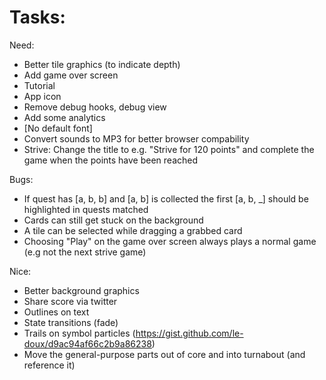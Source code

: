 
# Tasks:

Need:
* Better tile graphics (to indicate depth)
* Add game over screen
* Tutorial
* App icon
* Remove debug hooks, debug view
* Add some analytics
* [No default font]
* Convert sounds to MP3 for better browser compability
* Strive: Change the title to e.g. "Strive for 120 points" and complete the game when the points have been reached 

Bugs:
* If quest has [a, b, b] and [a, b] is collected the first [a, b, _] should be highlighted in quests matched
* Cards can still get stuck on the background
* A tile can be selected while dragging a grabbed card
* Choosing "Play" on the game over screen always plays a normal game (e.g not the next strive game)

Nice:
* Better background graphics
* Share score via twitter
* Outlines on text
* State transitions (fade)
* Trails on symbol particles (https://gist.github.com/le-doux/d9ac94af66c2b9a86238)
* Move the general-purpose parts out of core and into turnabout (and reference it)